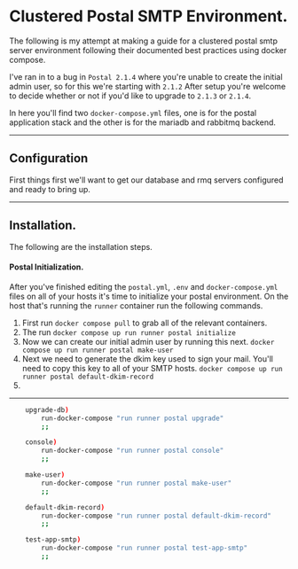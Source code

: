 # Clustered Postal SMTP Environment.

The following is my attempt at making a guide for a clustered postal smtp server environment following their documented best practices using docker compose.

I've ran in to a bug in `Postal 2.1.4` where you're unable to create the initial admin user, so for this we're starting with `2.1.2` After setup you're welcome to decide whether or not if you'd like to upgrade to `2.1.3` or `2.1.4`.

In here you'll find two `docker-compose.yml` files, one is for the postal application stack and the other is for the mariadb and rabbitmq backend. 

----

## Configuration

First things first we'll want to get our database and rmq servers configured and ready to bring up.

----

## Installation.

The following are the installation steps.

#### Postal Initialization.

After you've finished editing the `postal.yml`, `.env` and `docker-compose.yml` files on all of your hosts it's time to initialize your postal environment. On the host that's running the `runner` container run the following commands.

1. First run `docker compose pull` to grab all of the relevant containers.
2. The run `docker compose up run runner postal initialize`
3. Now we can create our initial admin user by running this next. `docker compose up run runner postal make-user`
4. Next we need to generate the dkim key used to sign your mail. You'll need to copy this key to all of your SMTP hosts. `docker compose up run runner postal default-dkim-record`
5. 

----

```bash
    upgrade-db)
        run-docker-compose "run runner postal upgrade"
        ;;

    console)
        run-docker-compose "run runner postal console"
        ;;

    make-user)
        run-docker-compose "run runner postal make-user"
        ;;

    default-dkim-record)
        run-docker-compose "run runner postal default-dkim-record"
        ;;

    test-app-smtp)
        run-docker-compose "run runner postal test-app-smtp"
        ;;
```